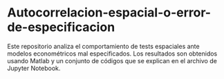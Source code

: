 # Autocorrelacion-espacial-o-error-de-especificacion
Este repositorio analiza el comportamiento de tests espaciales ante modelos econométricos mal especificados.
Los resultados son obtenidos usando Matlab y un conjunto de códigos que se explican en el archivo de Jupyter Notebook.
